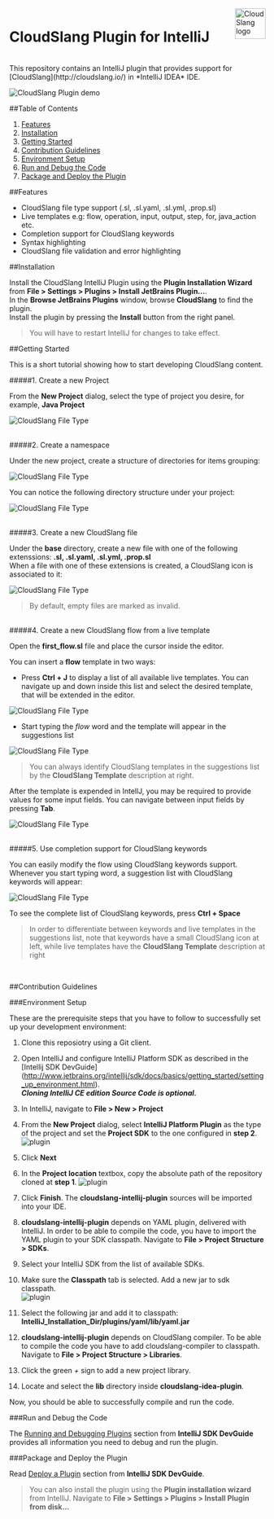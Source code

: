 <a href="http://cloudslang.io/">
    <img src="https://camo.githubusercontent.com/ece898cfb3a9cc55353e7ab5d9014cc314af0234/687474703a2f2f692e696d6775722e636f6d2f696849353630562e706e67" alt="CloudSlang logo" title="CloudSlang" align="right" height="60"/>
</a>

CloudSlang Plugin for IntelliJ  
================================
  
  <br/>
This repository contains an IntelliJ plugin that provides support for [CloudSlang](http://cloudslang.io/) in *IntelliJ IDEA* IDE.  
  
![CloudSlang Plugin demo](/screenshots/plugin-overview.png)

  
##Table of Contents

1. [Features](#features)  
2. [Installation](#installation)  
3. [Getting Started](#getting-started)
4. [Contribution Guidelines](#contribution-guidelines)
  1. [Environment Setup](#environment-setup)
  2. [Run and Debug the Code](#run-and-debug-the-code)
  3. [Package and Deploy the Plugin](#package-and-deploy-the-plugin)
  
  
##Features

* CloudSlang file type support (.sl, .sl.yaml, .sl.yml, .prop.sl)
* Live templates e.g: flow, operation, input, output, step, for, java_action etc.
* Completion support for CloudSlang keywords
* Syntax highlighting
* CloudSlang file validation and error highlighting

  
##Installation

Install the CloudSlang IntelliJ Plugin using the __Plugin Installation Wizard__ from __File > Settings > Plugins > Install JetBrains Plugin...__.  
In the __Browse JetBrains Plugins__ window, browse __CloudSlang__ to find the plugin.  
Install the plugin by pressing the __Install__ button from the right panel.

> You will have to restart IntelliJ for changes to take effect.


##Getting Started

This is a short tutorial showing how to start developing CloudSlang content.

#####1. Create a new Project 
  
From the **New Project** dialog, select the type of project you desire, for example, **Java Project**

![CloudSlang File Type](/screenshots/new-project.png)
  
<br/>
#####2. Create a namespace
  
Under the new project, create a structure of directories for items grouping:

![CloudSlang File Type](/screenshots/new-namespace.png)

You can notice the following directory structure under your project:
    
![CloudSlang File Type](/screenshots/new-namespace-structure.png)

<br/>    
#####3. Create a new CloudSlang file 

Under the **base** directory, create a new file with one of the following extenssions: **.sl, .sl.yaml, .sl.yml, .prop.sl**  
When a file with one of these extensions is created, a CloudSlang icon is associated to it:

![CloudSlang File Type](/screenshots/file-type.png)

> By default, empty files are marked as invalid. 

<br/>    
#####4. Create a new CloudSlang flow from a live template

Open the __first_flow.sl__ file and place the cursor inside the editor.  
  
You can insert a **flow** template in two ways:  
* Press __Ctrl + J__ to display a list of all available live templates. You can navigate up and down inside this list and select the desired template, that will be extended in the editor.  

![CloudSlang File Type](/screenshots/all-live-templates.png)

* Start typing the _flow_ word and the template will appear in the suggestions list

![CloudSlang File Type](/screenshots/live-template-example.png)

> You can always identify CloudSlang templates in the suggestions list by the **CloudSlang Template** description at right.

After the template is expended in IntellJ, you may be required to provide values for some input fields. You can navigate between input fields by pressing __Tab__. 

![CloudSlang File Type](/screenshots/template-input-fields.png)

<br />
#####5. Use completion support for CloudSlang keywords

You can easily modify the flow using CloudSlang keywords support. Whenever you start typing word, a suggestion list with CloudSlang keywords will appear:

![CloudSlang File Type](/screenshots/completion-example.png)

To see the complete list of CloudSlang keywords, press **Ctrl + Space**

> In order to differentiate between keywords and live templates in the suggestions list, note that keywords have a small CloudSlang icon at left, while live templates have the **CloudSlang Template** description at right 

<br />

##Contribution Guidelines

###Environment Setup

These are the prerequisite steps that you have to follow to successfully set up your development environment:  
  
1. Clone this reposiotry using a Git client.  
  
2. Open IntelliJ and configure IntelliJ Platform SDK as described in the [Intellij SDK DevGuide] (http://www.jetbrains.org/intellij/sdk/docs/basics/getting_started/setting_up_environment.html).  
*__Cloning IntelliJ CE edition Source Code is optional.__*  
  
3. In IntelliJ, navigate to __File > New > Project__  
  
4. From the __New Project__ dialog, select __IntelliJ Platform Plugin__ as the type of the project and set the __Project SDK__ to the one configured in __step 2__.  
![plugin](/screenshots/dev/new-plugin.png)
  
5. Click __Next__  
  
6. In the __Project location__ textbox, copy the absolute path of the repository cloned at __step 1__. 
![plugin](/screenshots/dev/open-plugin.png)
  
7. Click __Finish__. The __cloudslang-intellij-plugin__ sources will be imported into your IDE.  
  
8. __cloudslang-intellij-plugin__ depends on YAML plugin, delivered with IntelliJ. In order to be able to compile the code, you have to import the YAML plugin to your SDK classpath. Navigate to __File > Project Structure > SDKs__.  
  
9. Select your IntelliJ SDK from the list of available SDKs.  
  
10. Make sure the __Classpath__ tab is selected. Add a new jar to sdk classpath.  
![plugin](/screenshots/dev/add-to-sdk.png)  

12. Select the following jar and add it to classpath: __IntelliJ_Installation_Dir/plugins/yaml/lib/yaml.jar__  
  
13. __cloudslang-intellij-plugin__ depends on CloudSlang compiler. To be able to compile the code you have to add cloudslang-compiler to classpath. Navigate to __File > Project Structure > Libraries__.  
  
14. Click the green *+* sign to add a new project library.  
  
15. Locate and select the __lib__ directory inside __cloudslang-idea-plugin__.  
  
Now, you should be able to successfully compile and run the code.
<br />


###Run and Debug the Code

The [Running and Debugging Plugins](http://www.jetbrains.org/intellij/sdk/docs/basics/getting_started/running_and_debugging_a_plugin.html) section from __IntelliJ SDK DevGuide__ provides all information you need to debug and run the plugin.
<br />


###Package and Deploy the Plugin

Read [Deploy a  Plugin](http://www.jetbrains.org/intellij/sdk/docs/basics/getting_started/deploying_plugin.html) section from __IntelliJ SDK DevGuide__.  
> You can also install the plugin using the __Plugin installation wizard__ from IntelliJ. Navigate to __File > Settings > Plugins > Install Plugin from disk...__


